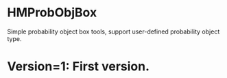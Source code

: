 # HMProbObjBox
Simple probability object box tools, support user-defined probability object type. 

# Version=1: First version.
